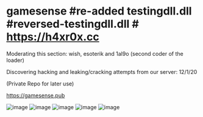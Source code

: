 # gamesense #re-added testingdll.dll #reversed-testingdll.dll   # https://h4xr0x.cc
Moderating this section: wish, esoterik and 1al9o (second coder of the loader) 

Discovering hacking and leaking/cracking attempts from our server: 12/1/20

(Private Repo for later use)

https://gamesense.pub

![image](https://user-images.githubusercontent.com/65768277/116949138-fc914880-ac46-11eb-8dc2-240ada177971.png)
![image](https://user-images.githubusercontent.com/65768277/116949559-36168380-ac48-11eb-84d6-0b5d918b0549.png)
![image](https://user-images.githubusercontent.com/65768277/116949653-842b8700-ac48-11eb-8969-e09145773100.png)
![image](https://user-images.githubusercontent.com/65768277/116949706-a7eecd00-ac48-11eb-8efc-fe6464229cd1.png)
![image](https://user-images.githubusercontent.com/65768277/116954368-70d2e880-ac55-11eb-9efa-8803d0788995.png)



